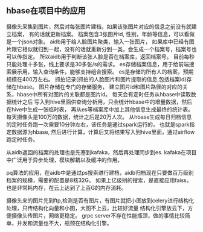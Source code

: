 ## hbase在项目中的应用

摄像头采集到图片，然后对每张图片建档，如果该张图片对应的信息之前没有就建立档案， 有的话就更新档案。
档案包含3张图片id, 性别，年龄等信息，可以看做是一个json对象。 aidb用于给人脸图片聚类，输入一张图片，
如果库中已经有图片跟它相似就归到一起，没有的话就重新分到一类，会生成一个档案号，档案号也可以传指定。
所以aidb用于判断该张人脸是否在档案库，返回档案号。 目前每秒只能处理十多张，线上要求是30多张/s的需求。
es存储档案信息，用于给前端搜索展示用，输入查询条件，能够支持组合搜索。 es是存储的所有人的档案，预期规模在400万左右。
抓拍记录(抓拍的人脸图片和图片提取的信息,包括档案id)存储在hbase。 图片存储在专门的存储服务，
建立图片id和图片路径的对应的关系，hbase中所有对图片的关联都是图片id。  每天会有定时任务从hbase中读取数据统计之后
写入到hive里面供查询分析用，只会统计hbase中的增量数据，然后在hive中生成一张临时表，
再从es等档案库中加上其他信息生成最终的统计表。 每天摄像头是100万的数据，统计之后是20万人次。
从hbase生成每日归档信息的定时任务跑一次需要10分钟左右，该任务是通过spark运行的， 也就是spark指定数据源为hbase,
然后进行计算，计算后又将结果写入到hive里面，通过airflow跑定时任务。

从aidb返回的档案的处理也是先塞到kafaka，然后再处理同步到es. kafaka在项目中广泛用于异步处理，模块解耦以及缓冲的作用。

pq算法的应用，在aidb中是通过ps搜索进行建档，aidb归档现在只要做百万级别档案的规模，需要的配置是8核32G。 
如果上亿级别的搜索，是直接应用faiss，也是非常耗内存，在云上达到了上百G的内存消耗。

摄像头来的图片先到ftp,检测是否有图片，有图片就把小图放到celery进行结构化处理，只传结构化向量和小图，大图不上云，比较好流量 
结构化引擎放云下，方便摄像头传图片，网络更稳定。 grpc server不存在性能瓶颈，做的事情比较简单，并发和流量也不大，瓶颈在结构化引擎。

